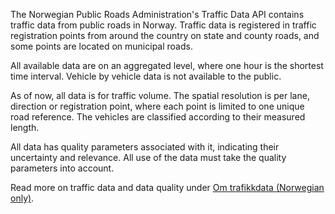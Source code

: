The Norwegian Public Roads Administration's Traffic Data API contains traffic data from public roads in Norway.
Traffic data is registered in traffic registration points from around the country on state and county roads, and some points are located on municipal roads.

All available data are on an aggregated level, where one hour is the shortest time interval.
Vehicle by vehicle data is not available to the public.

As of now, all data is for traffic volume.
The spatial resolution is per lane, direction or registration point, where each point is limited to one unique road reference.
The vehicles are classified according to their measured length.

All data has quality parameters associated with it, indicating their uncertainty and relevance.
All use of the data must take the quality parameters into account.

Read more on traffic data and data quality under [Om trafikkdata (Norwegian only)](#/om-trafikkdata).
